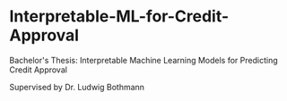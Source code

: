 # Interpretable-ML-for-Credit-Approval
Bachelor's Thesis: Interpretable Machine Learning Models for Predicting Credit Approval

Supervised by Dr. Ludwig Bothmann
